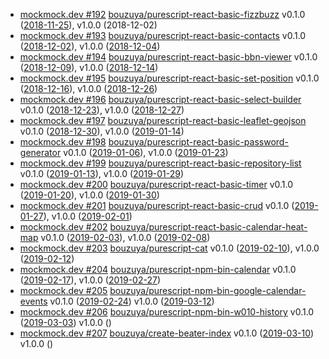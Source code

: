 - [mockmock.dev #192](https://mockmock.connpass.com/event/110293/) [bouzuya/purescript-react-basic-fizzbuzz][] v0.1.0 ([2018-11-25][]), v1.0.0 (2018-12-02)
- [mockmock.dev #193](https://mockmock.connpass.com/event/111535/) [bouzuya/purescript-react-basic-contacts][] v0.1.0 ([2018-12-02][]), v1.0.0 ([2018-12-04][])
- [mockmock.dev #194](https://mockmock.connpass.com/event/111823/) [bouzuya/purescript-react-basic-bbn-viewer][] v0.1.0 ([2018-12-09][]), v1.0.0 ([2018-12-14][])
- [mockmock.dev #195](https://mockmock.connpass.com/event/112504/) [bouzuya/purescript-react-basic-set-position][] v0.1.0 ([2018-12-16][]), v1.0.0 ([2018-12-26][])
- [mockmock.dev #196](https://mockmock.connpass.com/event/113191/) [bouzuya/purescript-react-basic-select-builder][] v0.1.0 ([2018-12-23][]), v1.0.0 ([2018-12-27][])
- [mockmock.dev #197](https://mockmock.connpass.com/event/113906/) [bouzuya/purescript-react-basic-leaflet-geojson][] v0.1.0 ([2018-12-30][]), v1.0.0 ([2019-01-14][])
- [mockmock.dev #198](https://mockmock.connpass.com/event/114557/) [bouzuya/purescript-react-basic-password-generator][] v0.1.0 ([2019-01-06][]), v1.0.0 ([2019-01-23][])
- [mockmock.dev #199](https://mockmock.connpass.com/event/114930/) [bouzuya/purescript-react-basic-repository-list][] v0.1.0 ([2019-01-13][]), v1.0.0 ([2019-01-29][])
- [mockmock.dev #200](https://mockmock.connpass.com/event/116250/) [bouzuya/purescript-react-basic-timer][] v0.1.0 ([2019-01-20][]), v1.0.0 ([2019-01-30][])
- [mockmock.dev #201](https://mockmock.connpass.com/event/117743/) [bouzuya/purescript-react-basic-crud][] v0.1.0 ([2019-01-27][]), v1.0.0 ([2019-02-01][])
- [mockmock.dev #202](https://mockmock.connpass.com/event/119387/) [bouzuya/purescript-react-basic-calendar-heat-map][] v0.1.0 ([2019-02-03][]), v1.0.0 ([2019-02-08][])
- [mockmock.dev #203](https://mockmock.connpass.com/event/119488/) [bouzuya/purescript-cat][] v0.1.0 ([2019-02-10][]), v1.0.0 ([2019-02-12][])
- [mockmock.dev #204](https://mockmock.connpass.com/event/121174/) [bouzuya/purescript-npm-bin-calendar][] v0.1.0 ([2019-02-17][]), v1.0.0 ([2019-02-27][])
- [mockmock.dev #205](https://mockmock.connpass.com/event/121183/) [bouzuya/purescript-npm-bin-google-calendar-events][] v0.1.0 ([2019-02-24][]) v1.0.0 ([2019-03-12][])
- [mockmock.dev #206](https://mockmock.connpass.com/event/122025/) [bouzuya/purescript-npm-bin-w010-history][] v0.1.0 ([2019-03-03][]) v1.0.0 ()
- [mockmock.dev #207](https://mockmock.connpass.com/event/123774/) [bouzuya/create-beater-index][] v0.1.0 ([2019-03-10][]) v1.0.0 ()

[2018-11-25]: https://blog.bouzuya.net/2018/11/25/
[2018-12-02]: https://blog.bouzuya.net/2018/12/02/
[2018-12-03]: https://blog.bouzuya.net/2018/12/03/
[2018-12-04]: https://blog.bouzuya.net/2018/12/04/
[2018-12-09]: https://blog.bouzuya.net/2018/12/09/
[2018-12-14]: https://blog.bouzuya.net/2018/12/14/
[2018-12-16]: https://blog.bouzuya.net/2018/12/16/
[2018-12-22]: https://blog.bouzuya.net/2018/12/22/
[2018-12-23]: https://blog.bouzuya.net/2018/12/23/
[2018-12-26]: https://blog.bouzuya.net/2018/12/26/
[2018-12-27]: https://blog.bouzuya.net/2018/12/27/
[2018-12-30]: https://blog.bouzuya.net/2018/12/30/
[2019-01-06]: https://blog.bouzuya.net/2019/01/06/
[2019-01-13]: https://blog.bouzuya.net/2019/01/13/
[2019-01-14]: https://blog.bouzuya.net/2019/01/14/
[2019-01-20]: https://blog.bouzuya.net/2019/01/20/
[2019-01-23]: https://blog.bouzuya.net/2019/01/23/
[2019-01-27]: https://blog.bouzuya.net/2019/01/27/
[2019-01-29]: https://blog.bouzuya.net/2019/01/29/
[2019-01-30]: https://blog.bouzuya.net/2019/01/30/
[2019-02-01]: https://blog.bouzuya.net/2019/02/01/
[2019-02-03]: https://blog.bouzuya.net/2019/02/03/
[2019-02-08]: https://blog.bouzuya.net/2019/02/08/
[2019-02-10]: https://blog.bouzuya.net/2019/02/10/
[2019-02-12]: https://blog.bouzuya.net/2019/02/12/
[2019-02-17]: https://blog.bouzuya.net/2019/02/17/
[2019-02-24]: https://blog.bouzuya.net/2019/02/24/
[2019-02-27]: https://blog.bouzuya.net/2019/02/27/
[2019-03-03]: https://blog.bouzuya.net/2019/03/03/
[2019-03-10]: https://blog.bouzuya.net/2019/03/10/
[2019-03-12]: https://blog.bouzuya.net/2019/03/12/
[bouzuya/create-beater-index]: https://github.com/bouzuya/create-beater-index
[bouzuya/purescript-cat]: https://github.com/bouzuya/purescript-cat
[bouzuya/purescript-npm-bin-calendar]: https://github.com/bouzuya/purescript-npm-bin-calendar
[bouzuya/purescript-npm-bin-google-calendar-events]: https://github.com/bouzuya/purescript-npm-bin-google-calendar-events
[bouzuya/purescript-npm-bin-w010-history]: https://github.com/bouzuya/purescript-npm-bin-w010-history
[bouzuya/purescript-react-basic-bbn-viewer]: https://github.com/bouzuya/purescript-react-basic-bbn-viewer
[bouzuya/purescript-react-basic-calendar-heat-map]: https://github.com/bouzuya/purescript-react-basic-calendar-heat-map
[bouzuya/purescript-react-basic-contacts]: https://github.com/bouzuya/purescript-react-basic-contacts
[bouzuya/purescript-react-basic-crud]: https://github.com/bouzuya/purescript-react-basic-crud
[bouzuya/purescript-react-basic-fizzbuzz]: https://github.com/bouzuya/purescript-react-basic-fizzbuzz
[bouzuya/purescript-react-basic-leaflet-geojson]: https://github.com/bouzuya/purescript-react-basic-leaflet-geojson
[bouzuya/purescript-react-basic-password-generator]: https://github.com/bouzuya/purescript-react-basic-password-generator
[bouzuya/purescript-react-basic-repository-list]: https://github.com/bouzuya/purescript-react-basic-repository-list
[bouzuya/purescript-react-basic-select-builder]: https://github.com/bouzuya/purescript-react-basic-select-builder
[bouzuya/purescript-react-basic-set-position]: https://github.com/bouzuya/purescript-react-basic-set-position
[bouzuya/purescript-react-basic-timer]: https://github.com/bouzuya/purescript-react-basic-timer
